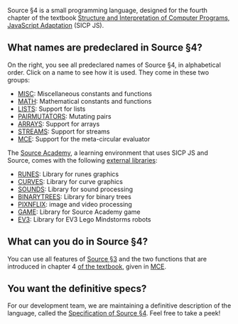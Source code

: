 Source §4 is a small programming language, designed for the fourth chapter
of the textbook
<a href="https://sicp.comp.nus.edu.sg">Structure and Interpretation
of Computer Programs, JavaScript Adaptation</a> (SICP JS). 

## What names are predeclared in Source §4?

On the right, you see all predeclared names of Source §4, in alphabetical
order. Click on a name to see how it is used. They come in these two groups:
  <ul>
    <li>
      <a href="../MISC/index.html">MISC</a>: Miscellaneous constants and functions
    </li>
    <li>
      <a href="../MATH/index.html">MATH</a>: Mathematical constants and functions
    </li>
    <li>
      <a href="../LISTS/index.html">LISTS</a>: Support for lists
    </li>
    <li>
      <a href="../PAIRMUTATORS/index.html">PAIRMUTATORS</a>: Mutating pairs
    </li>
    <li>
      <a href="../ARRAYS/index.html">ARRAYS</a>: Support for arrays
    </li>
    <li>
      <a href="../STREAMS/index.html">STREAMS</a>: Support for streams
    </li>
    <li>
      <a href="../MCE/index.html">MCE</a>: Support for the meta-circular evaluator
    </li>
  </ul>

The <a href="https://sourceacademy.nus.edu.sg">Source Academy</a>,
a learning environment that uses SICP JS and Source, comes with the following 
<a href="../External libraries/">external libraries</a>:
  <ul>
    <li>
      <a href="../RUNES/index.html">RUNES</a>: Library for runes graphics
    </li>
    <li>
      <a href="../CURVES/index.html">CURVES</a>: Library for curve graphics
    </li>
    <li>
      <a href="../SOUNDS/index.html">SOUNDS</a>: Library for sound processing
    </li>
    <li>
      <a href="../BINARYTREES/index.html">BINARYTREES</a>: Library for binary trees
    </li>
    <li>
    <a href="../PIXNFLIX/index.html">PIXNFLIX</a>: image and video processing
    </li>
    <li>
      <a href="../GAME/index.html">GAME</a>: Library for Source Academy game
    </li>
    <li>
      <a href="../EV3/index.html">EV3</a>: Library for EV3 Lego Mindstorms robots
    </li>
  </ul>

## What can you do in Source §4?

You can use all features of
<a href="../source_3/">Source §3</a> and 
the two functions that are introduced in chapter 4
<a href="https://sicp.comp.nus.edu.sg">of the textbook</a>,
given in  <a href="../MCE/index.html">MCE</a>.

## You want the definitive specs?

For our development team, we are maintaining a definitive description
of the language, called the
<a href="../source_4.pdf">Specification of Source §4</a>. Feel free to
take a peek!
